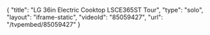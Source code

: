 {
    "title": "LG 36in Electric Cooktop LSCE365ST Tour",
    "type": "solo",
    "layout": "iframe-static",
    "videoId": "85059427",
    "url": "\/tvpembed\/85059427"
}